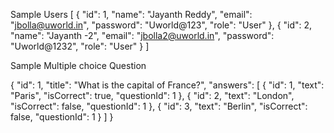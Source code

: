Sample Users
[
{
      "id": 1,
        "name": "Jayanth Reddy",
        "email": "jbolla@uworld.in",
        "password": "Uworld@123",
        "role": "User"
    },
    {
        "id": 2,
        "name": "Jayanth -2",
        "email": "jbolla2@uworld.in",
        "password": "Uworld@1232",
        "role": "User"
    }
]


Sample Multiple choice Question

{
    "id": 1,
    "title": "What is the capital of France?",
    "answers": [
        {
            "id": 1,
            "text": "Paris",
            "isCorrect": true,
            "questionId": 1
        },
        {
            "id": 2,
            "text": "London",
            "isCorrect": false,
            "questionId": 1
        },
        {
            "id": 3,
            "text": "Berlin",
            "isCorrect": false,
            "questionId": 1
        }
    ]
}
